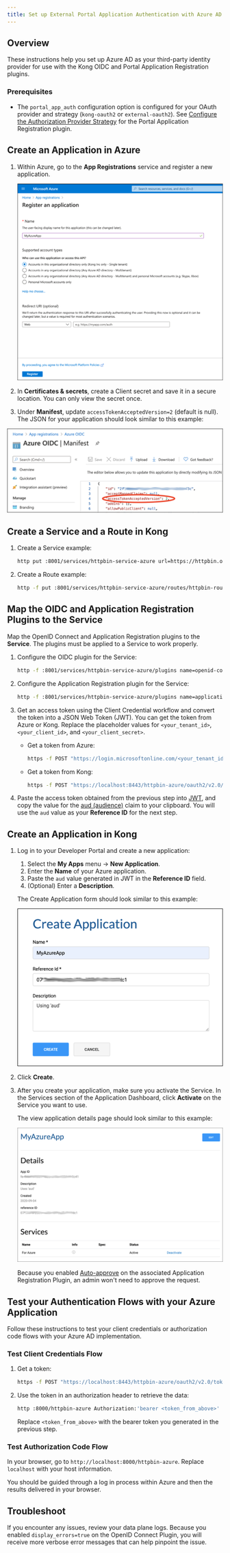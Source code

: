 ```yaml
---
title: Set up External Portal Application Authentication with Azure AD and OIDC
---
```


## Overview

These instructions help you set up Azure AD as your third-party identity provider
for use with the Kong OIDC and Portal Application Registration plugins.

### Prerequisites

- The `portal_app_auth` configuration option is configured for your OAuth provider
  and strategy (`kong-oauth2` or `external-oauth2`). See
  [Configure the Authorization Provider Strategy](/enterprise/{{page.kong_version}}/developer-portal/administration/application-registration/#portal-app-auth) for the Portal Application Registration plugin.

## Create an Application in Azure

1. Within Azure, go to the **App Registrations** service and register a new application.

   ![Azure App Registrations](/assets/images/docs/dev-portal/ms-azure-app-reg.png)

1. In **Certificates & secrets**, create a Client secret and save it in a
   secure location. You can only view the secret once.

1. Under **Manifest**, update `accessTokenAcceptedVersion=2` (default is null).
   The JSON for your application should look similar to this example:

  ![Azure Manifest](/assets/images/docs/dev-portal/azure-manifest.png)

## Create a Service and a Route in Kong

1. Create a Service example:

   ```bash
   http put :8001/services/httpbin-service-azure url=https://httpbin.org/anything
   ```
1. Create a Route example:

   ```bash
   http -f put :8001/services/httpbin-service-azure/routes/httpbin-route-azure paths=/httpbin-azure
   ```

## Map the OIDC and Application Registration Plugins to the Service

Map the OpenID Connect and Application Registration plugins to the **Service**.
The plugins must be applied to a Service to work properly.

1. Configure the OIDC plugin for the Service:

   ```bash
   http -f :8001/services/httpbin-service-azure/plugins name=openid-connect config.issuer=https://login.microsoftonline.com/<your_tenant_id>/v2.0 config.display_errors=true config.client_id=<your_client_id> config.client_secret="<your_client_secret>" config.consumer_claim=aud config.scopes=openid config.scopes=<your_client_id>/.default
   ```

1. Configure the Application Registration plugin for the Service:

   ```bash
   http -f :8001/services/httpbin-service-azure/plugins name=application-registration config.auto_approve=true config.display_name="For Azure" config.description="Uses consumer claim with various values (sub, aud, etc.) as registration id to support different flows and use cases." config.show_issuer=true
   ```

1. Get an access token using the Client Credential workflow and convert the token
   into a JSON Web Token (JWT). You can get the token from Azure or Kong. Replace
   the placeholder values for `<your_tenant_id>`, `<your_client_id>`, and `<your_client_secret>`.

   - Get a token from Azure:

     ```bash
     https -f POST "https://login.microsoftonline.com/<your_tenant_id>/oauth2/v2.0/token" scope=<your_client_id>/.default grant_type=client_credentials -a <your_client_id>:<your_client_secret>
     ```   

   - Get a token from Kong:

     ```bash
     https -f POST "https://localhost:8443/httpbin-azure/oauth2/v2.0/token" grant_type=client_credentials -a <your_client_id>:<your_client_secret> --verify NO
     ```

1. Paste the access token obtained from the previous step into
   [JWT](https://jwt.io), and copy the value for the
   [aud (audience)](https://tools.ietf.org/html/rfc7519#section-4.1.3) claim to
   your clipboard. You will use the `aud` value as your **Reference ID** for the next step.

## Create an Application in Kong

1. Log in to your Developer Portal and create a new application:
   1. Select the **My Apps** menu -> **New Application**.
   2. Enter the **Name** of your Azure application.
   3. Paste the `aud` value generated in JWT in the **Reference ID** field.
   4. (Optional) Enter a **Description**.

   The Create Application form should look similar to this example:

   ![Create Azure Application](/assets/images/docs/dev-portal/azure-app.png)

2. Click **Create**.

3. After you create your application, make sure you activate the Service. In the
   Services section of the Application Dashboard, click **Activate** on the Service
   you want to use.

   The view application details page should look similar to this example:

   ![Azure Example Application](/assets/images/docs/dev-portal/azure-app-details.png)

   Because you enabled
   [Auto-approve](/enterprise/{{page.kong_version}}/developer-portal/administration/application-registration/enable-application-registration##aa)
   on the associated Application Registration Plugin, an admin won't need to
   approve the request.

## Test your Authentication Flows with your Azure Application

Follow these instructions to test your client credentials or authorization code
flows with your Azure AD implementation.

### Test Client Credentials Flow

1. Get a token:

   ```bash
   https -f POST "https://localhost:8443/httpbin-azure/oauth2/v2.0/token" grant_type=client_credentials -a <your_client_id>:<your_client_secret> --verify NO
   ```

2. Use the token in an authorization header to retrieve the data:

   ```bash
   http :8000/httpbin-azure Authorization:'bearer <token_from_above>'
   ```

   Replace `<token_from_above>` with the bearer token you generated in the previous step.

### Test Authorization Code Flow

In your browser, go to `http://localhost:8000/httpbin-azure`. Replace `localhost`
with your host information.

You should be guided through a log in process within Azure and then the results
delivered in your browser.

## Troubleshoot

If you encounter any issues, review your data plane logs. Because you
enabled `display_errors=true` on the OpenID Connect Plugin, you will receive
more verbose error messages that can help pinpoint the issue.
